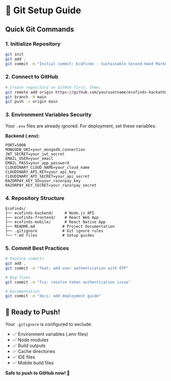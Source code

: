 # 🔧 Git Setup Guide

## Quick Git Commands

### 1. Initialize Repository
```bash
git init
git add .
git commit -m "Initial commit: EcoFinds - Sustainable Second-Hand Marketplace"
```

### 2. Connect to GitHub
```bash
# Create repository on GitHub first, then:
git remote add origin https://github.com/yourusername/ecofinds-hackathon.git
git branch -M main
git push -u origin main
```

### 3. Environment Variables Security
Your `.env` files are already ignored. For deployment, set these variables:

**Backend (.env):**
```env
PORT=5000
MONGODB_URI=your_mongodb_connection
JWT_SECRET=your_jwt_secret
EMAIL_USER=your_email
EMAIL_PASS=your_app_password
CLOUDINARY_CLOUD_NAME=your_cloud_name
CLOUDINARY_API_KEY=your_api_key
CLOUDINARY_API_SECRET=your_api_secret
RAZORPAY_KEY_ID=your_razorpay_key
RAZORPAY_KEY_SECRET=your_razorpay_secret
```

### 4. Repository Structure
```
EcoFinds/
├── ecofinds-backend/     # Node.js API
├── ecofinds-frontend/    # React Web App
├── ecofinds-mobile/      # React Native App
├── README.md            # Project documentation
├── .gitignore           # Git ignore rules
└── *.md files           # Setup guides
```

### 5. Commit Best Practices
```bash
# Feature commits
git add .
git commit -m "feat: add user authentication with OTP"

# Bug fixes
git commit -m "fix: resolve token authentication issue"

# Documentation
git commit -m "docs: add deployment guide"
```

## 🚀 Ready to Push!
Your `.gitignore` is configured to exclude:
- ✅ Environment variables (.env files)
- ✅ Node modules
- ✅ Build outputs
- ✅ Cache directories
- ✅ IDE files
- ✅ Mobile build files

**Safe to push to GitHub now! 🎉**